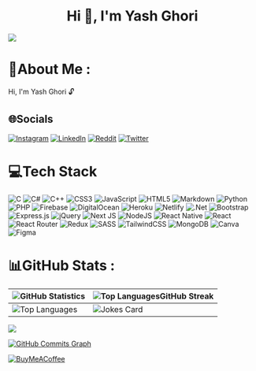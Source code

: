 ## <h1 align="center">Hi 👋, I'm Yash Ghori</h1>

[![](https://visitcount.itsvg.in/api?id=yashghori&icon=0&color=1)](https://visitcount.itsvg.in)

# 💫About Me :

Hi, I'm Yash Ghori 🔓

## 🌐Socials

[![Instagram](https://img.shields.io/badge/Instagram-%23E4405F.svg?logo=Instagram&logoColor=white)](https://instagram.com/_.oyeyash._) [![LinkedIn](https://img.shields.io/badge/LinkedIn-%230077B5.svg?logo=linkedin&logoColor=white)](https://www.linkedin.com/in/yash-ghori-1b984a1b1/) [![Reddit](https://img.shields.io/badge/Reddit-%23FF4500.svg?logo=Reddit&logoColor=white)](https://reddit.com/user/ghoriiii) [![Twitter](https://img.shields.io/badge/Twitter-%231DA1F2.svg?logo=Twitter&logoColor=white)](https://twitter.com/YashGhori3)

# 💻Tech Stack

![C](https://img.shields.io/badge/c-%2300599C.svg?style=plastic&logo=c&logoColor=white) ![C#](https://img.shields.io/badge/c%23-%23239120.svg?style=plastic&logo=c-sharp&logoColor=white) ![C++](https://img.shields.io/badge/c++-%2300599C.svg?style=plastic&logo=c%2B%2B&logoColor=white) ![CSS3](https://img.shields.io/badge/css3-%231572B6.svg?style=plastic&logo=css3&logoColor=white) ![JavaScript](https://img.shields.io/badge/javascript-%23323330.svg?style=plastic&logo=javascript&logoColor=%23F7DF1E) ![HTML5](https://img.shields.io/badge/html5-%23E34F26.svg?style=plastic&logo=html5&logoColor=white) ![Markdown](https://img.shields.io/badge/markdown-%23000000.svg?style=plastic&logo=markdown&logoColor=white) ![Python](https://img.shields.io/badge/python-3670A0?style=plastic&logo=python&logoColor=ffdd54) ![PHP](https://img.shields.io/badge/php-%23777BB4.svg?style=plastic&logo=php&logoColor=white) ![Firebase](https://img.shields.io/badge/firebase-%23039BE5.svg?style=plastic&logo=firebase) ![DigitalOcean](https://img.shields.io/badge/DigitalOcean-%230167ff.svg?style=plastic&logo=digitalOcean&logoColor=white) ![Heroku](https://img.shields.io/badge/heroku-%23430098.svg?style=plastic&logo=heroku&logoColor=white) ![Netlify](https://img.shields.io/badge/netlify-%23000000.svg?style=plastic&logo=netlify&logoColor=#00C7B7) ![.Net](https://img.shields.io/badge/.NET-5C2D91?style=plastic&logo=.net&logoColor=white) ![Bootstrap](https://img.shields.io/badge/bootstrap-%23563D7C.svg?style=plastic&logo=bootstrap&logoColor=white) ![Express.js](https://img.shields.io/badge/express.js-%23404d59.svg?style=plastic&logo=express&logoColor=%2361DAFB) ![jQuery](https://img.shields.io/badge/jquery-%230769AD.svg?style=plastic&logo=jquery&logoColor=white) ![Next JS](https://img.shields.io/badge/Next-black?style=plastic&logo=next.js&logoColor=white) ![NodeJS](https://img.shields.io/badge/node.js-6DA55F?style=plastic&logo=node.js&logoColor=white) ![React Native](https://img.shields.io/badge/react_native-%2320232a.svg?style=plastic&logo=react&logoColor=%2361DAFB) ![React](https://img.shields.io/badge/react-%2320232a.svg?style=plastic&logo=react&logoColor=%2361DAFB) ![React Router](https://img.shields.io/badge/React_Router-CA4245?style=plastic&logo=react-router&logoColor=white) ![Redux](https://img.shields.io/badge/redux-%23593d88.svg?style=plastic&logo=redux&logoColor=white) ![SASS](https://img.shields.io/badge/SASS-hotpink.svg?style=plastic&logo=SASS&logoColor=white) ![TailwindCSS](https://img.shields.io/badge/tailwindcss-%2338B2AC.svg?style=plastic&logo=tailwind-css&logoColor=white) ![MongoDB](https://img.shields.io/badge/MongoDB-%234ea94b.svg?style=plastic&logo=mongodb&logoColor=white) ![Canva](https://img.shields.io/badge/Canva-%2300C4CC.svg?style=plastic&logo=Canva&logoColor=white) ![Figma](https://img.shields.io/badge/figma-%23F24E1E.svg?style=plastic&logo=figma&logoColor=white)

# 📊GitHub Stats :

| ![GitHub Statistics](https://github-readme-stats.vercel.app/api?username=yashghori&theme=react&hide_border=true&include_all_commits=true&count_private=true) | ![Top LanguagesGitHub Streak](https://github-readme-streak-stats.herokuapp.com/?user=yashghori&theme=react&hide_border=true) |
| --- | --- |
| ![Top Languages](https://github-readme-stats.vercel.app/api/top-langs/?username=yashghori&theme=react&hide_border=true&include_all_commits=true&count_private=true&layout=compact) | ![Jokes Card](https://readme-jokes.vercel.app/api?bgColor=%230D1117&borderColor=%23FFFFFF&qColor=%2300DDD7&aColor=%23FFFFFF&codeColor=%232BD18F) |

![](https://quotes-github-readme.vercel.app/api?type=horizontal&theme=dark)

<a href="http://www.github.com/kelvinparmar"><img src="https://activity-graph.herokuapp.com/graph?username=yashghori&bg_color=1c1917&color=ffffff&line=0891b2&point=ffffff&area_color=1c1917&area=true&hide_border=true&custom_title=GitHub%20Commits%20Graph" alt="GitHub Commits Graph" /></a>

[![BuyMeACoffee](https://img.shields.io/badge/Buy%20Me%20a%20Coffee-ffdd00?style=for-the-badge&logo=buy-me-a-coffee&logoColor=black)](https://buymeacoffee.com/Yash)
